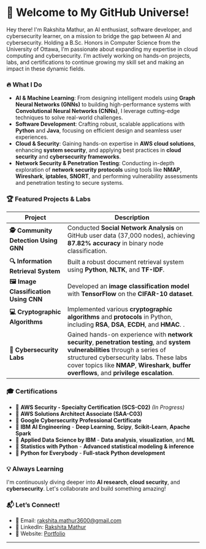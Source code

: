 # 👋 **Welcome to My GitHub Universe!**

Hey there! I'm Rakshita Mathur, an AI enthusiast, software developer, and cybersecurity learner, on a mission to bridge the gap between AI and cybersecurity. Holding a B.Sc. Honors in Computer Science from the University of Ottawa, I'm passionate about expanding my expertise in cloud computing and cybersecurity. I’m actively working on hands-on projects, labs, and certifications to continue growing my skill set and making an impact in these dynamic fields.

### 🔥 **What I Do**
- **AI & Machine Learning**: From designing intelligent models using **Graph Neural Networks (GNNs)** to building high-performance systems with **Convolutional Neural Networks (CNNs)**, I leverage cutting-edge techniques to solve real-world challenges.
- **Software Development**: Crafting robust, scalable applications with **Python** and **Java**, focusing on efficient design and seamless user experiences.
- **Cloud & Security**: Gaining hands-on expertise in **AWS cloud solutions**, enhancing **system security**, and applying best practices in **cloud security** and **cybersecurity frameworks**.
- **Network Security & Penetration Testing**: Conducting in-depth exploration of **network security protocols** using tools like **NMAP**, **Wireshark**, **iptables**, **SNORT**, and performing vulnerability assessments and penetration testing to secure systems.


### 🏆 **Featured Projects & Labs**
| **Project**                           | **Description**                                                                 |
|---------------------------------------|---------------------------------------------------------------------------------|
| **🕵️ Community Detection Using GNN** | Conducted **Social Network Analysis** on GitHub user data (37,000 nodes), achieving **87.82% accuracy** in binary node classification. |
| **🔍 Information Retrieval System**   | Built a robust document retrieval system using **Python**, **NLTK**, and **TF-IDF**. |
| **🖼️ Image Classification Using CNN** | Developed an **image classification model** with **TensorFlow** on the **CIFAR-10 dataset**. |
| **💻 Cryptographic Algorithms**       | Implemented various **cryptographic algorithms** and **protocols** in Python, including **RSA**, **DSA**, **ECDH**, and **HMAC**. . |
| **🔐 Cybersecurity Labs**             | Gained hands-on experience with **network security**, **penetration testing**, and **system vulnerabilities** through a series of structured cybersecurity labs. These labs cover topics like **NMAP**, **Wireshark**, **buffer overflows**, and **privilege escalation**. |

### 🎓 **Certifications**
- 📜 **AWS Security - Specialty Certification (SCS-C02)** *(In Progress)*
- 📜 **AWS Solutions Architect Associate (SAA-C03)**
- 📜 **Google Cybersecurity Professional Certificate** 
- 📜 **IBM AI Engineering** - **Deep Learning**, **Scipy**, **Scikit-Learn**, **Apache Spark**
- 📜 **Applied Data Science by IBM** - **Data analysis**, **visualization**, and **ML**
- 📜 **Statistics with Python** - **Advanced statistical modeling & inference**
- 📜 **Python for Everybody** - **Full-stack Python development**

### 💡 **Always Learning**
I'm continuously diving deeper into **AI research**, **cloud security**, and **cybersecurity**. Let's collaborate and build something amazing!

### 📬 **Let’s Connect!**
- 📧 Email: [rakshita.mathur3600@gmail.com](mailto:rakshita.mathur3600@gmail.com)
- 💼 LinkedIn: [Rakshita Mathur](https://www.linkedin.com/in/rakshitamathur/)
- 🏡 Website: [Portfolio](https://rakshita003.github.io/Personal-Portfolio/)

---







